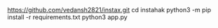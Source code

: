 
https://github.com/vedansh2821/instax.git
cd instahak
python3 -m pip install -r requirements.txt
python3 app.py
